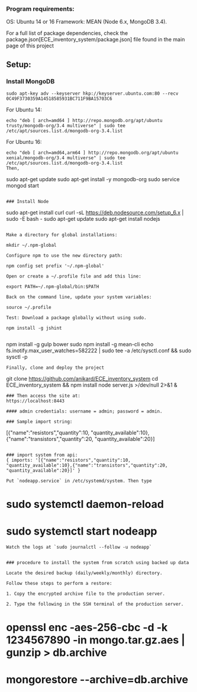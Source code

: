 
### Program requirements:

OS: Ubuntu 14 or 16
Framework: MEAN (Node 6.x, MongoDB 3.4). 

For a full list of package dependencies, check the package.json[ECE_inventory_system/package.json] file found in the main page of this project

## Setup:

### Install MongoDB
```
sudo apt-key adv --keyserver hkp://keyserver.ubuntu.com:80 --recv 0C49F3730359A14518585931BC711F9BA15703C6
```
For Ubuntu 14:
```
echo "deb [ arch=amd64 ] http://repo.mongodb.org/apt/ubuntu trusty/mongodb-org/3.4 multiverse" | sudo tee /etc/apt/sources.list.d/mongodb-org-3.4.list
```
For Ubuntu 16:
```
echo "deb [ arch=amd64,arm64 ] http://repo.mongodb.org/apt/ubuntu xenial/mongodb-org/3.4 multiverse" | sudo tee /etc/apt/sources.list.d/mongodb-org-3.4.list
Then,
```
sudo apt-get update
sudo apt-get install -y mongodb-org
sudo service mongod start
```

### Install Node
```
sudo apt-get install curl
curl -sL https://deb.nodesource.com/setup_6.x | sudo -E bash -
sudo apt-get update
sudo apt-get install nodejs
```

Make a directory for global installations:
```
	mkdir ~/.npm-global
```
Configure npm to use the new directory path:
```
	npm config set prefix '~/.npm-global'
```
Open or create a ~/.profile file and add this line:
```
	export PATH=~/.npm-global/bin:$PATH
```
Back on the command line, update your system variables:
```
	source ~/.profile
```
Test: Download a package globally without using sudo.
```
    npm install -g jshint
```
```
npm install -g gulp bower
sudo npm install -g mean-cli 
echo fs.inotify.max_user_watches=582222 | sudo tee -a /etc/sysctl.conf && sudo sysctl -p
```
Finally, clone and deploy the project
```
git clone https://github.com/anikard/ECE_inventory_system
cd ECE_inventory_system && npm install
node server.js >/dev/null 2>&1 &
```
### Then access the site at:
https://localhost:8443

#### admin credentials: username = admin; password = admin.

### Sample import string:
```
[{"name":"resistors","quantity":10, "quantity_available":10},{"name":"transistors","quantity":20, "quantity_available":20}]
```

### import system from api:
{ imports: '[{"name":"resistors","quantity":10, "quantity_available":10},{"name":"transistors","quantity":20, "quantity_available":20}]' }

Put `nodeapp.service` in /etc/systemd/system. Then type
```
# sudo systemctl daemon-reload
# sudo systemctl start nodeapp
```
Watch the logs at `sudo journalctl --follow -u nodeapp`


### procedure to install the system from scratch using backed up data

Locate the desired backup (daily/weekly/monthly) directory. 

Follow these steps to perform a restore:

1. Copy the encrypted archive file to the production server. 

2. Type the following in the SSH terminal of the production server.
```
# openssl enc -aes-256-cbc -d -k 1234567890 -in mongo.tar.gz.aes | gunzip > db.archive
# mongorestore --archive=db.archive
```
